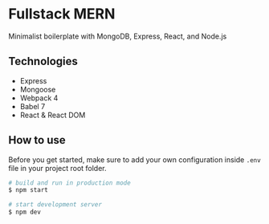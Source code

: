 # Fullstack MERN

Minimalist boilerplate with MongoDB, Express, React, and Node.js

## Technologies

- Express
- Mongoose
- Webpack 4
- Babel 7
- React & React DOM

## How to use

Before you get started, make sure to add your own configuration inside `.env` file in your project root folder.

```sh
# build and run in production mode
$ npm start

# start development server
$ npm dev
```
